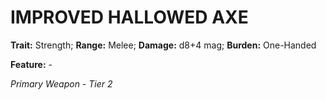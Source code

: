 # IMPROVED HALLOWED AXE

**Trait:** Strength; **Range:** Melee; **Damage:** d8+4 mag; **Burden:** One-Handed

**Feature:** -

*Primary Weapon - Tier 2*
